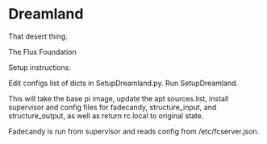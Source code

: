 # Dreamland
That desert thing. 

The Flux Foundation 

Setup instructions:

Edit configs list of dicts in SetupDreamland.py.
Run SetupDreamland.

This will take the base pi image, update the apt sources.list, install
supervisor and config files for fadecandy, structure_input, and
structure_output, as well as return rc.local to original state.

Fadecandy is run from supervisor and reads config from /etc/fcserver.json.


